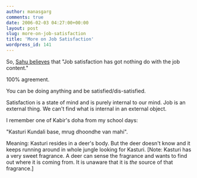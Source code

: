 ```yaml
---
author: manasgarg
comments: true
date: 2006-02-03 04:27:00+00:00
layout: post
slug: more-on-job-satisfaction
title: 'More on Job Satisfaction'
wordpress_id: 141
---
```


So, [Sahu believes](http://structured-chaos.blogspot.com/2006/02/ramblings-continued.html) that "Job satisfaction has got nothing do with the job content."  

100% agreement.  

You can be doing anything and be satisfied/dis-satisfied.  

Satisfaction is a state of mind and is purely internal to our mind. Job is an external thing. We can't find what is internal in an external object.  

I remember one of Kabir's doha from my school days:  

"Kasturi Kundali base, mrug dhoondhe van mahi".  

Meaning: Kasturi resides in a deer's body. But the deer doesn't know and it keeps running around in whole jungle looking for Kasturi. [Note: Kasturi has a very sweet fragrance. A deer can sense the fragrance and wants to find out where it is coming from. It is unaware that it is _the_ source of that fragrance.]
